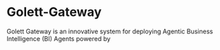 # Golett-Gateway
 Golett Gateway is an innovative system for deploying Agentic Business Intelligence (BI) Agents powered by 
